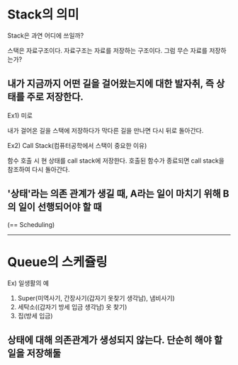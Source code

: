 # Stack의 의미
Stack은 과연 어디에 쓰일까?

스택은 자료구조이다. 자료구조는 자료를 저장하는 구조이다. 그럼 무슨 자료를 저장하는가?

## 내가 지금까지 어떤 길을 걸어왔는지에 대한 발자취, 즉 상태를 주로 저장한다.

Ex1) 미로

내가 걸어온 길을 스택에 저장하다가 막다른 길을 만나면 다시 뒤로 돌아간다.

Ex2) Call Stack(컴퓨터공학에서 스택이 중요한 이유)

함수 호출 시 현 상태를 call stack에 저장한다. 호출된 함수가 종료되면 call stack을 참조하여 다시 돌아간다.

## '상태'라는 의존 관계가 생길 때, A라는 일이 마치기 위해 B의 일이 선행되어야 할 때
(== Scheduling)

-------------------------------

# Queue의  스케쥴링

Ex) 일생활의 예

1. Super(미역사기, 간장사기(갑자기 옷찾기 생각남), 냄비사기)
2. 세탁소((갑자기 방세 입금 생각남) 옷 찾기)
3. 집(방세 입금)

## 상태에 대해 의존관계가 생성되지 않는다. 단순히 해야 할 일을 저장해둘 
